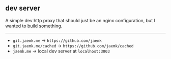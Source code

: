## dev server

A simple dev http proxy that should just be an nginx configuration, but I wanted to build something.

---

- `git.jaemk.me` -> `https://github.com/jaemk`
- `git.jaemk.me/cached` -> `https://github.com/jaemk/cached`
- `jaemk.me` -> local dev server at `localhost:3003`

